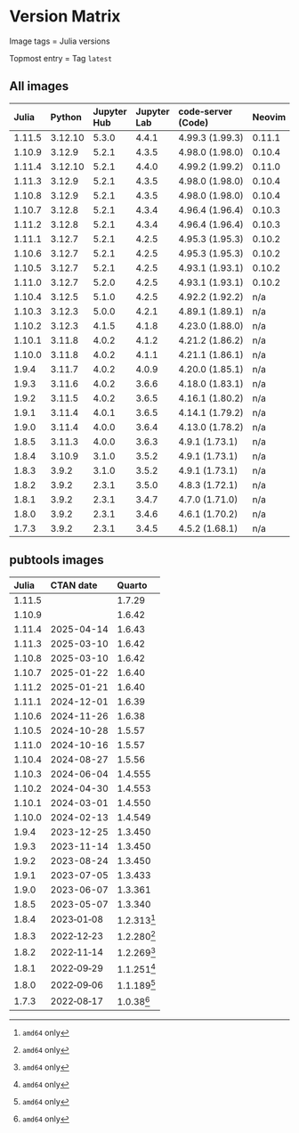 # Version Matrix

Image tags = Julia versions

Topmost entry = Tag `latest`

## All images

| Julia  | Python  | Jupyter Hub | Jupyter Lab | code‑server (Code) | Neovim | Git    | Git LFS | Pandoc | Linux distro |
|:-------|:--------|:------------|:------------|:-------------------|:-------|:-------|:--------|:-------|:-------------|
| 1.11.5 | 3.12.10 | 5.3.0       | 4.4.1       | 4.99.3 (1.99.3)    | 0.11.1 | 2.49.0 | 3.6.1   | 3.6.3  | Debian 12    |
| 1.10.9 | 3.12.9  | 5.2.1       | 4.3.5       | 4.98.0 (1.98.0)    | 0.10.4 | 2.48.1 | 3.6.1   | 3.4    | Debian 12    |
| 1.11.4 | 3.12.10 | 5.2.1       | 4.4.0       | 4.99.2 (1.99.2)    | 0.11.0 | 2.49.0 | 3.6.1   | 3.4    | Debian 12    |
| 1.11.3 | 3.12.9  | 5.2.1       | 4.3.5       | 4.98.0 (1.98.0)    | 0.10.4 | 2.48.1 | 3.6.1   | 3.4    | Debian 12    |
| 1.10.8 | 3.12.9  | 5.2.1       | 4.3.5       | 4.98.0 (1.98.0)    | 0.10.4 | 2.48.1 | 3.6.1   | 3.4    | Debian 12    |
| 1.10.7 | 3.12.8  | 5.2.1       | 4.3.4       | 4.96.4 (1.96.4)    | 0.10.3 | 2.48.1 | 3.6.1   | 3.4    | Debian 12    |
| 1.11.2 | 3.12.8  | 5.2.1       | 4.3.4       | 4.96.4 (1.96.4)    | 0.10.3 | 2.48.1 | 3.6.1   | 3.4    | Debian 12    |
| 1.11.1 | 3.12.7  | 5.2.1       | 4.2.5       | 4.95.3 (1.95.3)    | 0.10.2 | 2.47.1 | 3.6.0   | 3.4    | Debian 12    |
| 1.10.6 | 3.12.7  | 5.2.1       | 4.2.5       | 4.95.3 (1.95.3)    | 0.10.2 | 2.47.1 | 3.6.0   | 3.4    | Debian 12    |
| 1.10.5 | 3.12.7  | 5.2.1       | 4.2.5       | 4.93.1 (1.93.1)    | 0.10.2 | 2.47.0 | 3.5.1   | 3.2    | Debian 12    |
| 1.11.0 | 3.12.7  | 5.2.0       | 4.2.5       | 4.93.1 (1.93.1)    | 0.10.2 | 2.47.0 | 3.5.1   | 3.2    | Debian 12    |
| 1.10.4 | 3.12.5  | 5.1.0       | 4.2.5       | 4.92.2 (1.92.2)    | n/a    | 2.46.0 | 3.5.1   | 3.2    | Debian 12    |
| 1.10.3 | 3.12.3  | 5.0.0       | 4.2.1       | 4.89.1 (1.89.1)    | n/a    | 2.45.2 | 3.5.1   | 3.1.11 | Debian 12    |
| 1.10.2 | 3.12.3  | 4.1.5       | 4.1.8       | 4.23.0 (1.88.0)    | n/a    | 2.45.0 | 3.5.1   | 3.1.11 | Debian 12    |
| 1.10.1 | 3.11.8  | 4.0.2       | 4.1.2       | 4.21.2 (1.86.2)    | n/a    | 2.44.0 | 3.4.1   | 3.1.11 | Debian 12    |
| 1.10.0 | 3.11.8  | 4.0.2       | 4.1.1       | 4.21.1 (1.86.1)    | n/a    | 2.43.1 | 3.4.1   | 3.1.11 | Debian 12    |
| 1.9.4  | 3.11.7  | 4.0.2       | 4.0.9       | 4.20.0 (1.85.1)    | n/a    | 2.43.0 | 3.4.1   | 3.1.1  | Debian 12    |
| 1.9.3  | 3.11.6  | 4.0.2       | 3.6.6       | 4.18.0 (1.83.1)    | n/a    | 2.42.1 | 3.4.0   | 3.1.1  | Debian 12    |
| 1.9.2  | 3.11.5  | 4.0.2       | 3.6.5       | 4.16.1 (1.80.2)    | n/a    | 2.42.0 | 3.4.0   | 3.1.1  | Debian 12    |
| 1.9.1  | 3.11.4  | 4.0.1       | 3.6.5       | 4.14.1 (1.79.2)    | n/a    | 2.41.0 | 3.3.0   | 3.1.1  | Debian 12    |
| 1.9.0  | 3.11.4  | 4.0.0       | 3.6.4       | 4.13.0 (1.78.2)    | n/a    | 2.41.0 | 3.3.0   | 3.1.1  | Debian 11    |
| 1.8.5  | 3.11.3  | 4.0.0       | 3.6.3       | 4.9.1 (1.73.1)     | n/a    | 2.40.1 | 3.3.0   | 3.1.1  | Debian 11    |
| 1.8.4  | 3.10.9  | 3.1.0       | 3.5.2       | 4.9.1 (1.73.1)     | n/a    | 2.39.0 | 3.3.0   | 2.19.2 | Debian 11    |
| 1.8.3  | 3.9.2   | 3.1.0       | 3.5.2       | 4.9.1 (1.73.1)     | n/a    | 2.39.0 | 3.3.0   | 2.19.2 | Debian 11    |
| 1.8.2  | 3.9.2   | 2.3.1       | 3.5.0       | 4.8.3 (1.72.1)     | n/a    | 2.38.1 | 3.2.0   | 2.19.2 | Debian 11    |
| 1.8.1  | 3.9.2   | 2.3.1       | 3.4.7       | 4.7.0 (1.71.0)     | n/a    | 2.37.3 | 3.2.0   | 2.19.2 | Debian 11    |
| 1.8.0  | 3.9.2   | 2.3.1       | 3.4.6       | 4.6.1 (1.70.2)     | n/a    | 2.37.2 | 3.2.0   | 2.19.2 | Debian 11    |
| 1.7.3  | 3.9.2   | 2.3.1       | 3.4.5       | 4.5.2 (1.68.1)     | n/a    | 2.37.2 | 3.2.0   | 2.18   | Debian 11    |

## pubtools images

| Julia  | CTAN date  | Quarto      |
|:-------|:-----------|:------------|
| 1.11.5 |            | 1.7.29      |
| 1.10.9 |            | 1.6.42      |
| 1.11.4 | 2025-04-14 | 1.6.43      |
| 1.11.3 | 2025-03-10 | 1.6.42      |
| 1.10.8 | 2025-03-10 | 1.6.42      |
| 1.10.7 | 2025-01-22 | 1.6.40      |
| 1.11.2 | 2025-01-21 | 1.6.40      |
| 1.11.1 | 2024-12-01 | 1.6.39      |
| 1.10.6 | 2024-11-26 | 1.6.38      |
| 1.10.5 | 2024-10-28 | 1.5.57      |
| 1.11.0 | 2024-10-16 | 1.5.57      |
| 1.10.4 | 2024-08-27 | 1.5.56      |
| 1.10.3 | 2024-06-04 | 1.4.555     |
| 1.10.2 | 2024-04-30 | 1.4.553     |
| 1.10.1 | 2024-03-01 | 1.4.550     |
| 1.10.0 | 2024-02-13 | 1.4.549     |
| 1.9.4  | 2023-12-25 | 1.3.450     |
| 1.9.3  | 2023-11-14 | 1.3.450     |
| 1.9.2  | 2023-08-24 | 1.3.450     |
| 1.9.1  | 2023-07-05 | 1.3.433     |
| 1.9.0  | 2023-06-07 | 1.3.361     |
| 1.8.5  | 2023-05-07 | 1.3.340     |
| 1.8.4  | 2023‑01‑08 | 1.2.313[^1] |
| 1.8.3  | 2022‑12‑23 | 1.2.280[^1] |
| 1.8.2  | 2022‑11‑14 | 1.2.269[^1] |
| 1.8.1  | 2022‑09‑29 | 1.1.251[^1] |
| 1.8.0  | 2022‑09‑06 | 1.1.189[^1] |
| 1.7.3  | 2022‑08‑17 | 1.0.38[^1]  |

[^1]: `amd64` only
